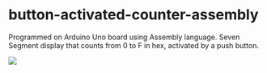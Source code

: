 # button-activated-counter-assembly
Programmed on Arduino Uno board using Assembly language. Seven Segment display that counts from 0 to F in hex, activated by a push button.


![](ButtonCounter.gif)
